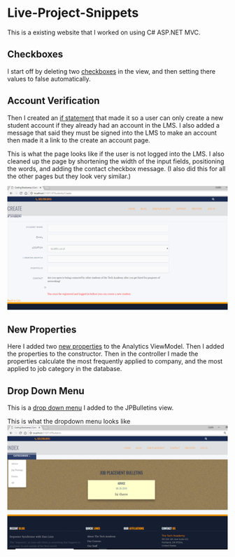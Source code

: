 # Live-Project-Snippets
This is a existing website that I worked on using C# ASP.NET MVC. 

## Checkboxes
I start off by deleting two [checkboxes](https://github.com/AustinPat/Live-Project-Snippets/blob/master/Checkboxes) in the view, and then setting there values to false automatically.

## Account Verification
Then I created an [if statement](https://github.com/AustinPat/Live-Project-Snippets/blob/master/User%20Verification) that made it so a user can only create a new student account if they already had an account in the LMS.
I also added a message that said they must be signed into the LMS to make an account then made it a link to the create an account page.

This is what the page looks like if the user is not logged into the LMS.
I also cleaned up the page by shortening the width of the input fields, positioning the words, and adding the contact checkbox message. (I also did this for all the other pages but they look very similar.)

![If Statement](https://github.com/AustinPat/Live-Project-Snippets/blob/master/Screenshot%20(13).png)

## New Properties
Here I added two [new properties](https://github.com/AustinPat/Live-Project-Snippets/blob/master/New%20Properties)
to the Analytics ViewModel. Then I added the properties to the constructor. Then in the controller I made the properties calculate the most frequently applied to company, and the most applied to job category in the database.

## Drop Down Menu
This is a [drop down menu](https://github.com/AustinPat/Live-Project-Snippets/new/master) I added to the JPBulletins view.

This is what the dropdown menu looks like
![Drop Down](https://github.com/AustinPat/Live-Project-Snippets/blob/master/Screenshot%20(26).png)

